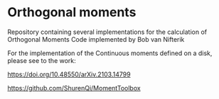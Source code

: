 # Orthogonal moments
Repository containing several implementations for the calculation of Orthogonal Moments
Code implemented by Bob van Nifterik 


For the implementation of the Continuous moments defined on a disk, please see to the work:

https://doi.org/10.48550/arXiv.2103.14799

https://github.com/ShurenQi/MomentToolbox
